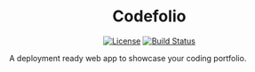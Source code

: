 <h1 align="center">Codefolio</h1>

<p align="center">
  <a href="https://github.com/0xAliRaza/codefolio/blob/main/LICENSE"><img src="https://img.shields.io/github/license/0xaliraza/codefolio?sanitize=true" alt="License"></a>
  <a href="https://github.com/0xAliRaza/codefolio/actions/workflows/node.js.yml"><img src="https://img.shields.io/github/workflow/status/0xaliraza/codefolio/Node.js%20CI?sanitize=true" alt="Build Status"></a>
</p>

A deployment ready web app to showcase your coding portfolio.
